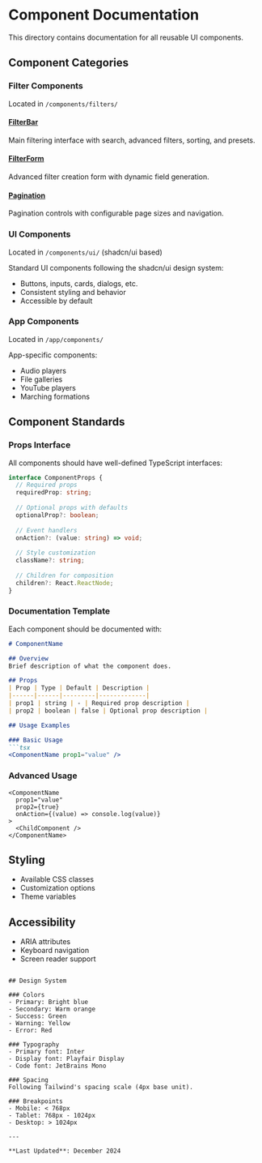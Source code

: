 # Component Documentation

This directory contains documentation for all reusable UI components.

## Component Categories

### Filter Components
Located in `/components/filters/`

#### [FilterBar](./filter-bar.md)
Main filtering interface with search, advanced filters, sorting, and presets.

#### [FilterForm](./filter-form.md) 
Advanced filter creation form with dynamic field generation.

#### [Pagination](./pagination.md)
Pagination controls with configurable page sizes and navigation.

### UI Components
Located in `/components/ui/` (shadcn/ui based)

Standard UI components following the shadcn/ui design system:
- Buttons, inputs, cards, dialogs, etc.
- Consistent styling and behavior
- Accessible by default

### App Components  
Located in `/app/components/`

App-specific components:
- Audio players
- File galleries
- YouTube players
- Marching formations

## Component Standards

### Props Interface
All components should have well-defined TypeScript interfaces:

```typescript
interface ComponentProps {
  // Required props
  requiredProp: string;
  
  // Optional props with defaults
  optionalProp?: boolean;
  
  // Event handlers
  onAction?: (value: string) => void;
  
  // Style customization
  className?: string;
  
  // Children for composition
  children?: React.ReactNode;
}
```

### Documentation Template
Each component should be documented with:

```markdown
# ComponentName

## Overview
Brief description of what the component does.

## Props
| Prop | Type | Default | Description |
|------|------|---------|-------------|
| prop1 | string | - | Required prop description |
| prop2 | boolean | false | Optional prop description |

## Usage Examples

### Basic Usage
```tsx
<ComponentName prop1="value" />
```

### Advanced Usage
```tsx
<ComponentName 
  prop1="value"
  prop2={true}
  onAction={(value) => console.log(value)}
>
  <ChildComponent />
</ComponentName>
```

## Styling
- Available CSS classes
- Customization options
- Theme variables

## Accessibility
- ARIA attributes
- Keyboard navigation
- Screen reader support
```

## Design System

### Colors
- Primary: Bright blue
- Secondary: Warm orange  
- Success: Green
- Warning: Yellow
- Error: Red

### Typography
- Primary font: Inter
- Display font: Playfair Display
- Code font: JetBrains Mono

### Spacing
Following Tailwind's spacing scale (4px base unit).

### Breakpoints
- Mobile: < 768px
- Tablet: 768px - 1024px
- Desktop: > 1024px

---

**Last Updated**: December 2024